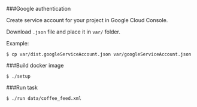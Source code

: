 ###Google authentication

Create service account for your project in Google Cloud Console. 

Download `.json` file and place it in `var/` folder.

Example:
```
$ cp var/dist.googleServiceAccount.json var/googleServiceAccount.json
```

###Build docker image
```
$ ./setup
```

###Run task
```
$ ./run data/coffee_feed.xml
```
